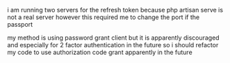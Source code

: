i am running two servers for the refresh token because php artisan serve is not a real server
however this required me to change the port if the passport



my method is using password grant client but it is apparently discouraged and especially for 2 factor authentication in the future so i should
refactor my code to use authorization code grant apparently in the future
